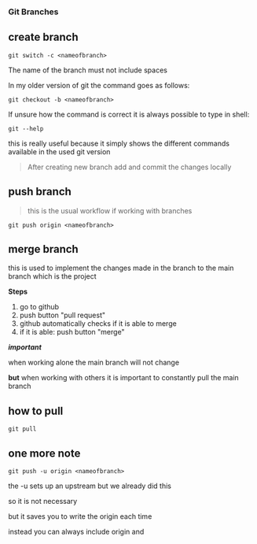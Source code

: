 ### Git Branches

## create branch

`git switch -c <nameofbranch>`

The name of the branch must not include spaces

In my older version of git the command goes as follows:

`git checkout -b <nameofbranch>`

If unsure how the command is correct it is always possible to type in shell:

`git --help`

this is really useful because it simply shows the different commands available in the used git version

> After creating new branch add and commit the changes locally

## push branch

> this is the usual workflow if working with branches

`git push origin <nameofbranch>`

## merge branch

this is used to implement the changes made in the branch to the main branch which is the project

**Steps**

1. go to github
2. push button "pull request"
3. github automatically checks if it is able to merge
4. if it is able: push button "merge"

**_important_**

when working alone the main branch will not change

**but** when working with others it is important to constantly pull the main branch

## how to pull

`git pull`

## one more note

`git push -u origin <nameofbranch>`

the -u sets up an upstream but we already did this

so it is not necessary

but it saves you to write the origin each time

instead you can always include origin and <nameofbranch>
